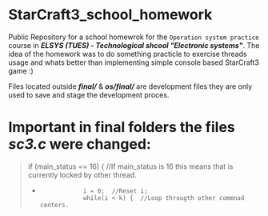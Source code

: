 # StarCraft3_school_homework
Public Repository for a school homewrok for the `Operation system practice` course in ***ELSYS (TUES) - Technological shcool "Electronic systems"***. The idea of the homework was to do something practicle to exercise threads usage and whats better than implementing simple console based StarCraft3 game :)

Files located outside ***final/*** & ***os/final/*** are development files they are only used to save and stage the development proces.


# Important in final folders the files ***sc3.c*** were changed:

> if (main_status == 16) {	//If main_status is 16 this means that is currently locked by other thread.   
> +					i = 0;	//Reset i;    
> 					while(i < k) {	//Loop througth other commnad centers.

